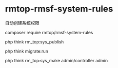 # rmtop-rmsf-system-rules
自动创建系统权限


composer require  rmtop/rmsf-system-rules


php think rm_top:sys_publish


php think migrate:run


php think rm_top:sys_make admin/controller admin